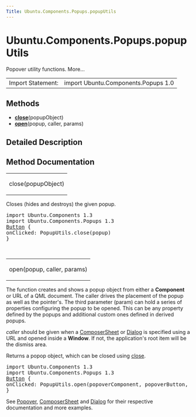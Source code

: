 ```yaml
---
Title: Ubuntu.Components.Popups.popupUtils
---
```


# Ubuntu.Components.Popups.popupUtils

<span class="subtitle"></span>
<!-- $$$popupUtils-brief -->
<p>Popover utility functions. More...</p>
<!-- @@@popupUtils -->
<table class="alignedsummary">
<tr><td class="memItemLeft rightAlign topAlign"> Import Statement:</td><td class="memItemRight bottomAlign"> import Ubuntu.Components.Popups 1.0</td></tr></table><ul>
</ul>
<h2 id="methods">Methods</h2>
<ul>
<li class="fn"><b><b><a href="#close-method">close</a></b></b>(popupObject)</li>
<li class="fn"><b><b><a href="#open-method">open</a></b></b>(popup, caller, params)</li>
</ul>
<!-- $$$popupUtils-description -->
<h2 id="details">Detailed Description</h2>
</p>
<!-- @@@popupUtils -->
<h2>Method Documentation</h2>
<!-- $$$close -->
<table class="qmlname"><tr valign="top" id="close-method"><td class="tblQmlFuncNode"><p><span class="name">close</span>(<span class="type">popupObject</span>)</p></td></tr></table><p>Closes (hides and destroys) the given popup.</p>
<pre class="qml">import Ubuntu.Components 1.3
import Ubuntu.Components.Popups 1.3
<span class="type"><a href="Ubuntu.Components.Button.md">Button</a></span> {
<span class="name">onClicked</span>: <span class="name">PopupUtils</span>.<span class="name">close</span>(<span class="name">popup</span>)
}</pre>
<!-- @@@close -->
<br/>
<!-- $$$open -->
<table class="qmlname"><tr valign="top" id="open-method"><td class="tblQmlFuncNode"><p><span class="name">open</span>(<span class="type">popup</span>, <span class="type">caller</span>, <span class="type">params</span>)</p></td></tr></table><p>The function creates and shows a popup object from either a <b>Component</b> or URL of a QML document. The caller drives the placement of the popup as well as the pointer's. The third parameter (param) can hold a series of properties configuring the popup to be opened. This can be any property defined by the popups and additional custom ones defined in derived popups.</p>
<p><i>caller</i> should be given when a <a href="https://developer.ubuntu.comapps/qml/sdk-15.04.4/Ubuntu.Components.Popups.ComposerSheet/">ComposerSheet</a> or <a href="Ubuntu.Components.Popups.Dialog.md">Dialog</a> is specified using a URL and opened inside a <b>Window</b>. If not, the application's root item will be the dismiss area.</p>
<p>Returns a popop object, which can be closed using <a href="#close-method">close</a>.</p>
<pre class="qml">import Ubuntu.Components 1.3
import Ubuntu.Components.Popups 1.3
<span class="type"><a href="Ubuntu.Components.Button.md">Button</a></span> {
<span class="name">onClicked</span>: <span class="name">PopupUtils</span>.<span class="name">open</span>(<span class="name">popoverComponent</span>, <span class="name">popoverButton</span>, { 'dummy': <span class="number">true</span> } )
}</pre>
<p>See <a href="Ubuntu.Components.Popups.Popover.md">Popover</a>, <a href="https://developer.ubuntu.comapps/qml/sdk-15.04.4/Ubuntu.Components.Popups.ComposerSheet/">ComposerSheet</a> and <a href="Ubuntu.Components.Popups.Dialog.md">Dialog</a> for their respective documentation and more examples.</p>
<!-- @@@open -->
<br/>
